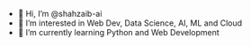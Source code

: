 - 👋 Hi, I’m @shahzaib-ai
- 👀 I’m interested in Web Dev, Data Science, AI, ML and Cloud
- 🌱 I’m currently learning Python and Web Development

<!---
shahzaib-ai/shahzaib-ai is a ✨ special ✨ repository because its `README.md` (this file) appears on your GitHub profile.
You can click the Preview link to take a look at your changes.
--->
